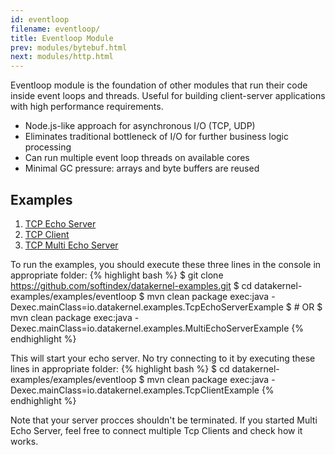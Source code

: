 ```yaml
---
id: eventloop
filename: eventloop/
title: Eventloop Module
prev: modules/bytebuf.html
next: modules/http.html
---
```


Eventloop module is the foundation of other modules that run their code inside event loops and threads. Useful for building client-server applications with high performance requirements.

* Node.js-like approach for asynchronous I/O (TCP, UDP)
* Eliminates traditional bottleneck of I/O for further business logic processing
* Can run multiple event loop threads on available cores
* Minimal GC pressure: arrays and byte buffers are reused

## Examples
1. [TCP Echo Server](https://github.com/softindex/datakernel-examples/blob/master/examples/eventloop/src/main/java/io/datakernel/examples/TcpEchoServerExample.java)
2. [TCP Client](https://github.com/softindex/datakernel-examples/blob/master/examples/eventloop/src/main/java/io/datakernel/examples/TcpClientExample.java)
3. [TCP Multi Echo Server](https://github.com/softindex/datakernel-examples/blob/master/examples/eventloop/src/main/java/io/datakernel/examples/MultiEchoServerExample.java)

To run the examples, you should execute these three lines in the console in appropriate folder:
{% highlight bash %}
$ git clone https://github.com/softindex/datakernel-examples.git
$ cd datakernel-examples/examples/eventloop
$ mvn clean package exec:java -Dexec.mainClass=io.datakernel.examples.TcpEchoServerExample
$ # OR
$ mvn clean package exec:java -Dexec.mainClass=io.datakernel.examples.MultiEchoServerExample
{% endhighlight %}

This will start your echo server. No try connecting to it by executing these lines in appropriate folder:
{% highlight bash %}
$ cd datakernel-examples/examples/eventloop
$ mvn clean package exec:java -Dexec.mainClass=io.datakernel.examples.TcpClientExample
{% endhighlight %}

Note that your server procces shouldn't be terminated. If you started Multi Echo Server, feel free to connect multiple Tcp Clients and check how it works.
